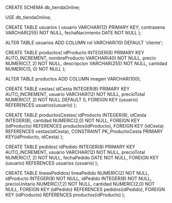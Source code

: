 CREATE SCHEMA db_tiendaOnline;

USE db_tiendaOnline;

CREATE TABLE usuarios ( usuario VARCHAR(12) PRIMARY KEY, contrasena VARCHAR(255) NOT NULL, fechaNacimiento DATE NOT NULL );

ALTER TABLE usuarios ADD COLUMN rol VARCHAR(10) DEFAULT 'cliente';

CREATE TABLE productos( idProducto INTEGER(8) PRIMARY KEY AUTO_INCREMENT, nombreProducto VARCHAR(40) NOT NULL, precio NUMERIC(7, 2) NOT NULL, descripcion VARCHAR(255) NOT NULL, cantidad NUMERIC(5, 0) NOT NULL );

ALTER TABLE productos ADD COLUMN imagen VARCHAR(100);

CREATE TABLE cestas( idCesta INTEGER(8) PRIMARY KEY AUTO_INCREMENT, usuario VARCHAR(12) NOT NULL, precioTotal NUMERIC(7, 2) NOT NULL DEFAULT 0, FOREIGN KEY (usuario) REFERENCES usuarios(usuario) );

CREATE TABLE productosCestas( idProducto INTEGER(8), idCesta INTEGER(8), cantidad NUMERIC(2,0) NOT NULL, FOREIGN KEY (idProducto) REFERENCES productos(idProducto), FOREIGN KEY (idCesta) REFERENCES cestas(idCesta), CONSTRAINT PK_ProductoCesta PRIMARY KEY(idProducto, idCesta) );

CREATE TABLE pedidos( idPedido INTEGER(8) PRIMARY KEY AUTO_INCREMENT, usuario VARCHAR(12) NOT NULL, precioTotal NUMERIC(7, 2) NOT NULL, fechaPedido DATE NOT NULL, FOREIGN KEY (usuario) REFERENCES usuarios (usuario) );

CREATE TABLE lineasPedidos( lineaPedido NUMERIC(2) NOT NULL, idProducto INTEGER(8) NOT NULL, idPedido INTEGER(8) NOT NULL, precioUnitario NUMERIC(7,2) NOT NULL, cantidad NUMERIC(2,0) NOT NULL, FOREIGN KEY (idPedido) REFERENCES pedidos(idPedido), FOREIGN KEY (idProducto) REFERENCES productos(idProducto) );